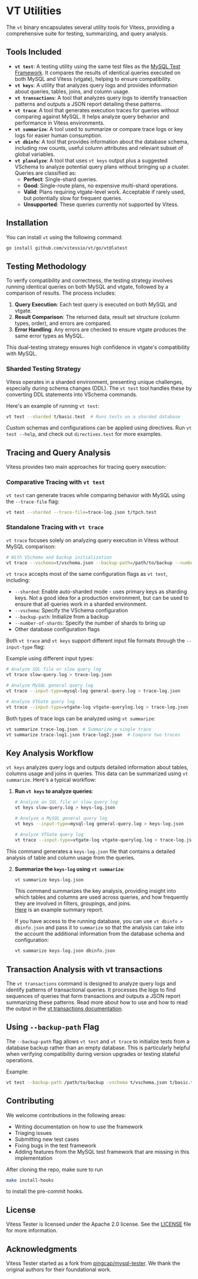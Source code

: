 # VT Utilities

The `vt` binary encapsulates several utility tools for Vitess, providing a comprehensive suite for testing, summarizing,
and query analysis.

## Tools Included

- **`vt test`**: A testing utility using the same test files as
  the [MySQL Test Framework](https://github.com/mysql/mysql-server/tree/8.0/mysql-test). It compares the results of
  identical queries executed on both MySQL and Vitess (vtgate), helping to ensure compatibility.
- **`vt keys`**: A utility that analyzes query logs and provides information about queries, tables, joins, and column
  usage.
- **`vt transactions`**: A tool that analyzes query logs to identify transaction patterns and outputs a JSON report
  detailing these patterns.
- **`vt trace`**: A tool that generates execution traces for queries without comparing against MySQL. It helps analyze
  query behavior and performance in Vitess environments.
- **`vt summarize`**: A tool used to summarize or compare trace logs or key logs for easier human consumption.
- **`vt dbinfo`**: A tool that provides information about the database schema, including row counts, useful column
  attributes and relevant subset of global variables.
- **`vt planalyze`**: A tool that uses `vt keys` output plus a suggested VSchema to analyze potential query plans without
  bringing up a cluster. Queries are classified as:
  - **Perfect**: Single-shard queries.
  - **Good**: Single-route plans, no expensive multi-shard operations.
  - **Valid**: Plans requiring vtgate-level work. Acceptable if rarely used, but potentially slow for frequent queries.
  - **Unsupported**: These queries currently not supported by Vitess.

## Installation

You can install `vt` using the following command:

```bash
go install github.com/vitessio/vt/go/vt@latest
```

## Testing Methodology

To verify compatibility and correctness, the testing strategy involves running identical queries on both MySQL and
vtgate, followed by a comparison of results. The process includes:

1. **Query Execution**: Each test query is executed on both MySQL and vtgate.
2. **Result Comparison**: The returned data, result set structure (column types, order), and errors are compared.
3. **Error Handling**: Any errors are checked to ensure vtgate produces the same error types as MySQL.

This dual-testing strategy ensures high confidence in vtgate's compatibility with MySQL.

### Sharded Testing Strategy

Vitess operates in a sharded environment, presenting unique challenges, especially during schema changes (DDL). The
`vt test` tool handles these by converting DDL statements into VSchema commands.

Here's an example of running `vt test`:

```bash
vt test --sharded t/basic.test  # Runs tests on a sharded database
```

Custom schemas and configurations can be applied using directives.
Run `vt test --help`, and check out `directives.test` for more examples.

## Tracing and Query Analysis

Vitess provides two main approaches for tracing query execution:

### Comparative Tracing with `vt test`

`vt test` can generate traces while comparing behavior with MySQL using the `--trace-file` flag:

```bash
vt test --sharded --trace-file=trace-log.json t/tpch.test
```

### Standalone Tracing with `vt trace`

`vt trace` focuses solely on analyzing query execution in Vitess without MySQL comparison:

```bash
# With VSchema and backup initialization
vt trace --vschema=t/vschema.json --backup-path=/path/to/backup --number-of-shards=4 t/tpch.test > trace-log.json
```

`vt trace` accepts most of the same configuration flags as `vt test`, including:

- `--sharded`: Enable auto-sharded mode - uses primary keys as sharding keys. Not a good idea for a production
  environment, but can be used to ensure that all queries work in a sharded environment.
- `--vschema`: Specify the VSchema configuration
- `--backup-path`: Initialize from a backup
- `--number-of-shards`: Specify the number of shards to bring up
- Other database configuration flags

Both `vt trace` and `vt keys` support different input file formats through the `--input-type` flag:

Example using different input types:

```bash
# Analyze SQL file or slow query log
vt trace slow-query.log > trace-log.json

# Analyze MySQL general query log
vt trace --input-type=mysql-log general-query.log > trace-log.json

# Analyze VTGate query log
vt trace --input-type=vtgate-log vtgate-querylog.log > trace-log.json
```

Both types of trace logs can be analyzed using `vt summarize`:

```bash
vt summarize trace-log.json  # Summarize a single trace
vt summarize trace-log1.json trace-log2.json  # Compare two traces
```

## Key Analysis Workflow

`vt keys` analyzes query logs and outputs detailed information about tables, columns usage and joins in queries.
This data can be summarized using `vt summarize`.
Here's a typical workflow:

1. **Run `vt keys` to analyze queries**:

   ```bash
   # Analyze an SQL file or slow query log
   vt keys slow-query.log > keys-log.json

   # Analyze a MySQL general query log
   vt keys --input-type=mysql-log general-query.log > keys-log.json
   
   # Analyze VTGate query log
   vt trace --input-type=vtgate-log vtgate-querylog.log > trace-log.json
   ```

This command generates a `keys-log.json` file that contains a detailed analysis of table and column usage from the
queries.

2. **Summarize the `keys-log` using `vt summarize`**:

   ```bash
   vt summarize keys-log.json
   ```

   This command summarizes the key analysis, providing insight into which tables and columns are used across queries,
   and how frequently they are involved in filters, groupings, and joins.  
   [Here](https://github.com/vitessio/vt/blob/main/go/summarize/testdata/keys-summary.md) is an example summary report.

   If you have access to the running database, you can use `vt dbinfo > dbinfo.json` and pass it to `summarize` so 
   that the analysis can take into the account the additional information from the database schema and configuration:

   ```bash
   vt summarize keys-log.json dbinfo.json
   ```

## Transaction Analysis with vt transactions
The `vt transactions` command is designed to analyze query logs and identify patterns of transactional queries. 
It processes the logs to find sequences of queries that form transactions and outputs a JSON report summarizing these patterns.
Read more about how to use and how to read the output in the [vt transactions documentation](./go/transactions/README.md).

## Using `--backup-path` Flag

The `--backup-path` flag allows `vt test` and `vt trace` to initialize tests from a database backup rather than an empty database.
This is particularly helpful when verifying compatibility during version upgrades or testing stateful operations.

Example:
```bash
vt test --backup-path /path/to/backup -vschema t/vschema.json t/basic.test
```

## Contributing

We welcome contributions in the following areas:

- Writing documentation on how to use the framework
- Triaging issues
- Submitting new test cases
- Fixing bugs in the test framework
- Adding features from the MySQL test framework that are missing in this implementation

After cloning the repo, make sure to run

```bash
make install-hooks
```

to install the pre-commit hooks.

## License

Vitess Tester is licensed under the Apache 2.0 license. See the [LICENSE](./LICENSE) file for more information.

## Acknowledgments

Vitess Tester started as a fork from [pingcap/mysql-tester](https://github.com/pingcap/mysql-tester). We thank the
original authors for their foundational work.